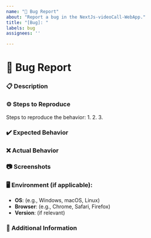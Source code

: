 ```yaml
---
name: "🐞 Bug Report"
about: "Report a bug in the NextJs-videoCall-WebApp."
title: "[Bug]: "
labels: bug
assignees: ''

---
```


# 🐞 Bug Report

### 📋 Description
<!-- A clear and concise description of what the bug is. -->

### ⚙️ Steps to Reproduce
Steps to reproduce the behavior:
1. 
2. 
3. 

### ✔️ Expected Behavior
<!-- A clear description of what you expected to happen. -->

### ❌ Actual Behavior
<!-- A clear description of what actually happens. -->

### 📷 Screenshots
<!-- If applicable, add screenshots to help explain your problem. -->

### 🖥️ Environment (if applicable):
- **OS**: (e.g., Windows, macOS, Linux)
- **Browser**: (e.g., Chrome, Safari, Firefox)
- **Version**: (if relevant)

### 🔧 Additional Information
<!-- Include any other details that may help diagnose the issue. -->
